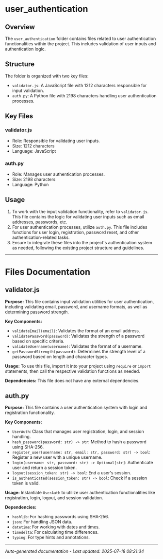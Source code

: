 # user_authentication

## Overview
The `user_authentication` folder contains files related to user authentication functionalities within the project. This includes validation of user inputs and authentication logic.

## Structure
The folder is organized with two key files:
- `validator.js`: A JavaScript file with 1212 characters responsible for input validation.
- `auth.py`: A Python file with 2198 characters handling user authentication processes.

## Key Files
### validator.js
- Role: Responsible for validating user inputs.
- Size: 1212 characters
- Language: JavaScript

### auth.py
- Role: Manages user authentication processes.
- Size: 2198 characters
- Language: Python

## Usage
1. To work with the input validation functionality, refer to `validator.js`. This file contains the logic for validating user inputs such as email addresses, passwords, etc.
2. For user authentication processes, utilize `auth.py`. This file includes functions for user login, registration, password reset, and other authentication-related tasks.
3. Ensure to integrate these files into the project's authentication system as needed, following the existing project structure and guidelines.

---

# Files Documentation

## validator.js

**Purpose:** This file contains input validation utilities for user authentication, including validating email, password, and username formats, as well as determining password strength.

**Key Components:**
- `validateEmail(email)`: Validates the format of an email address.
- `validatePassword(password)`: Validates the strength of a password based on specific criteria.
- `validateUsername(username)`: Validates the format of a username.
- `getPasswordStrength(password)`: Determines the strength level of a password based on length and character types.

**Usage:** To use this file, import it into your project using `require` or `import` statements, then call the respective validation functions as needed.

**Dependencies:** This file does not have any external dependencies.

## auth.py

**Purpose:** This file contains a user authentication system with login and registration functionality.

**Key Components:**
- `UserAuth`: Class that manages user registration, login, and session handling.
- `hash_password(password: str) -> str`: Method to hash a password using SHA-256.
- `register_user(username: str, email: str, password: str) -> bool`: Register a new user with a unique username.
- `login(username: str, password: str) -> Optional[str]`: Authenticate user and return a session token.
- `logout(session_token: str) -> bool`: End a user's session.
- `is_authenticated(session_token: str) -> bool`: Check if a session token is valid.

**Usage:** Instantiate `UserAuth` to utilize user authentication functionalities like registration, login, logout, and session validation.

**Dependencies:**
- `hashlib`: For hashing passwords using SHA-256.
- `json`: For handling JSON data.
- `datetime`: For working with dates and times.
- `timedelta`: For calculating time differences.
- `typing`: For type hints and annotations.

---
*Auto-generated documentation - Last updated: 2025-07-18 08:21:34*
